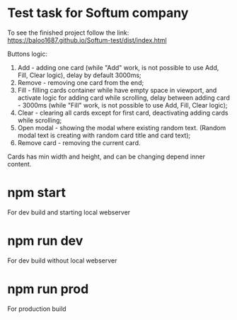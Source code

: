# Test task for Softum company

To see the finished project follow the link: https://baloo1687.github.io/Softum-test/dist/index.html

Buttons logic:
1. Add - adding one card (while "Add" work, is not possible to use Add, Fill, Clear logic), delay by default 3000ms;
2. Remove - removing one card from the end;
3. Fill - filling cards container while have empty space in viewport, and activate logic for adding card while scrolling, delay between adding card - 3000ms (while "Fill" work, is not possible to use Add, Fill, Clear logic);
4. Clear - clearing all cards except for first card, deactivating adding cards while scrolling;
5. Open modal - showing the modal where existing random text. (Random modal text is creating with random card title and card text);
6. Remove card - removing the current card.

Cards has min width and height, and can be changing depend inner content.

# npm start

For dev build and starting local webserver

# npm run dev

For dev build without local webserver

# npm run prod

For production build
